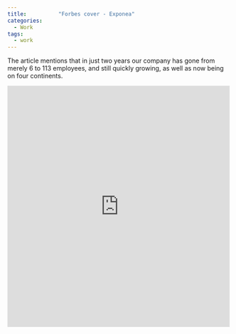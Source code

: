 ```yaml
---
title:      	"Forbes cover - Exponea"
categories:
  - Work
tags:
  - work
---
```

The article mentions that in just two years our company has gone from merely 6 to 113 employees, and still quickly growing, as well as now being on four continents. 
<!--more-->

<iframe src="https://www.facebook.com/plugins/post.php?href=https%3A%2F%2Fwww.facebook.com%2Fexponea%2Fposts%2F721126744764336&width=500&show_text=true&height=542" width="500" height="542" style="border:none;overflow:hidden" scrolling="no" frameborder="0" allowfullscreen="true" allow="autoplay; clipboard-write; encrypted-media; picture-in-picture; web-share"></iframe>